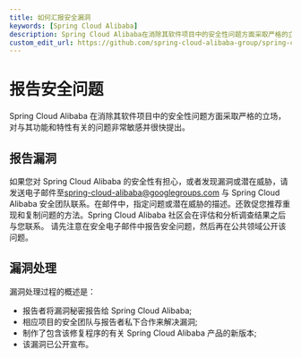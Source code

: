 ```yaml
---
title: 如何汇报安全漏洞
keywords: [Spring Cloud Alibaba]
description: Spring Cloud Alibaba在消除其软件项目中的安全性问题方面采取严格的立场，对与其功能和特性有关的问题非常敏感并很快提出。
custom_edit_url: https://github.com/spring-cloud-alibaba-group/spring-cloud-alibaba-group.github.io/blob/main/i18n/zh-cn/docusaurus-plugin-content-docs/current/developers/contributor-guide/reporting-security-issues_dev.md
---
```


# 报告安全问题

Spring Cloud Alibaba 在消除其软件项目中的安全性问题方面采取严格的立场，对与其功能和特性有关的问题非常敏感并很快提出。

## 报告漏洞

如果您对 Spring Cloud Alibaba 的安全性有担心，或者发现漏洞或潜在威胁，请发送电子邮件至[spring-cloud-alibaba@googlegroups.com](mailto:spring-cloud-alibaba@googlegroups.com)
与 Spring Cloud Alibaba 安全团队联系。在邮件中，指定问题或潜在威胁的描述。还敦促您推荐重现和复制问题的方法。Spring Cloud Alibaba 社区会在评估和分析调查结果之后与您联系。 请先注意在安全电子邮件中报告安全问题，然后再在公共领域公开该问题。

## 漏洞处理

漏洞处理过程的概述是：

- 报告者将漏洞秘密报告给 Spring Cloud Alibaba;
- 相应项目的安全团队与报告者私下合作来解决漏洞;
- 制作了包含该修复程序的有关 Spring Cloud Alibaba 产品的新版本;
- 该漏洞已公开宣布。
